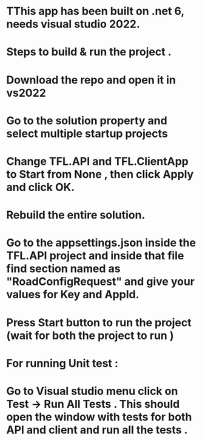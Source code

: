 # TThis app has been built on .net 6, needs visual studio 2022.

# Steps to build & run the project .
  # Download the repo and open it in vs2022
  # Go to the solution property and select multiple startup projects 
  # Change TFL.API and TFL.ClientApp to Start from None , then click Apply and click OK.
  # Rebuild the entire solution.  
  # Go to the appsettings.json inside the TFL.API project and inside that file find section named as "RoadConfigRequest" and give your values for Key and AppId.
  # Press Start button to run the project (wait for both the project to run )  
  
  # For running Unit test :
  #  Go to Visual studio menu click on Test -> Run All Tests . This should open the window with tests for both API and client and run all the tests . 
